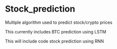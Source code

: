 # Stock_prediction
Multiple algorithm used to predict stock/crypto prices

This currently includes BTC prediction using LSTM

This will include code stock prediction using RNN
